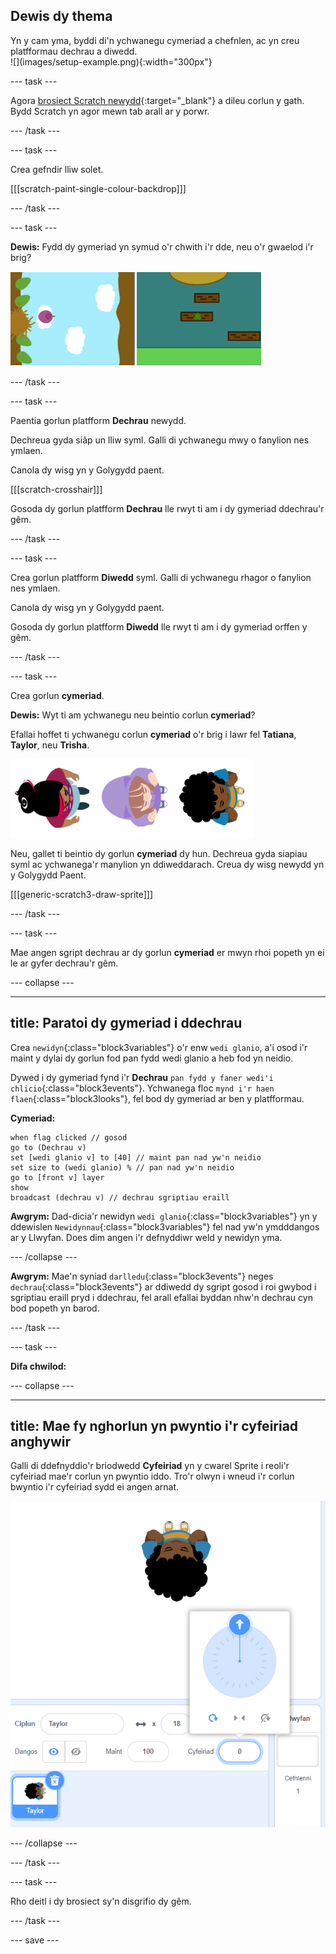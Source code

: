 ## Dewis dy thema

<div style="display: flex; flex-wrap: wrap">
<div style="flex-basis: 200px; flex-grow: 1; margin-right: 15px;">
Yn y cam yma, byddi di'n ychwanegu cymeriad a chefnlen, ac yn creu platfformau dechrau a diwedd. 
</div>
<div>
![](images/setup-example.png){:width="300px"}
</div>
</div>

--- task ---

Agora [brosiect Scratch newydd](http://rpf.io/scratch-new){:target="_blank"} a dileu corlun y gath. Bydd Scratch yn agor mewn tab arall ar y porwr.

--- /task ---

--- task ---

Crea gefndir lliw solet.

[[[scratch-paint-single-colour-backdrop]]]

--- /task ---

--- task ---

**Dewis:** Fydd dy gymeriad yn symud o'r chwith i'r dde, neu o'r gwaelod i'r brig?

![](images/direction-examples.png)

--- /task ---

--- task ---

Paentia gorlun platfform **Dechrau** newydd.

Dechreua gyda siâp un lliw syml. Galli di ychwanegu mwy o fanylion nes ymlaen.

Canola dy wisg yn y Golygydd paent.

[[[scratch-crosshair]]]

Gosoda dy gorlun platfform **Dechrau** lle rwyt ti am i dy gymeriad ddechrau'r gêm.

--- /task ---

--- task ---

Crea gorlun platfform **Diwedd** syml. Galli di ychwanegu rhagor o fanylion nes ymlaen.

Canola dy wisg yn y Golygydd paent.

Gosoda dy gorlun platfform **Diwedd** lle rwyt ti am i dy gymeriad orffen y gêm.

--- /task ---

--- task ---

Crea gorlun **cymeriad**.

**Dewis:** Wyt ti am ychwanegu neu beintio corlun **cymeriad**?

Efallai hoffet ti ychwanegu corlun **cymeriad** o'r brig i lawr fel **Tatiana**, **Taylor**, neu **Trisha**.

![Delwedd o'r corluniau o'r brig i lawr sydd ar gael yn Scratch](images/top-down-sprites.png)

Neu, gallet ti beintio dy gorlun **cymeriad** dy hun. Dechreua gyda siapiau syml ac ychwanega'r manylion yn ddiweddarach. Creua dy wisg newydd yn y Golygydd Paent.

[[[generic-scratch3-draw-sprite]]]

--- /task ---

--- task ---

Mae angen sgript dechrau ar dy gorlun **cymeriad** er mwyn rhoi popeth yn ei le ar gyfer dechrau'r gêm.

--- collapse ---

---
title: Paratoi dy gymeriad i ddechrau
---

Crea `newidyn`{:class="block3variables"} o'r enw `wedi glanio`, a'i osod i'r maint y dylai dy gorlun fod pan fydd wedi glanio a heb fod yn neidio.

Dywed i dy gymeriad fynd i'r **Dechrau** `pan fydd y faner wedi'i chlicio`{:class="block3events"}. Ychwanega floc `mynd i'r haen flaen`{:class="block3looks"}, fel bod dy gymeriad ar ben y platfformau.

**Cymeriad:**

```blocks3
when flag clicked // gosod
go to (Dechrau v)
set [wedi glanio v] to [40] // maint pan nad yw'n neidio
set size to (wedi glanio) % // pan nad yw'n neidio
go to [front v] layer
show
broadcast (dechrau v) // dechrau sgriptiau eraill
```

**Awgrym:** Dad-dicia'r newidyn `wedi glanio`{:class="block3variables"} yn y ddewislen `Newidynnau`{:class="block3variables"} fel nad yw'n ymdddangos ar y Llwyfan. Does dim angen i'r defnyddiwr weld y newidyn yma.

--- /collapse ---

**Awgrym:** Mae'n syniad `darlledu`{:class="block3events"} neges `dechrau`{:class="block3events"} ar ddiwedd dy sgript gosod i roi gwybod i sgriptiau eraill pryd i ddechrau, fel arall efallai byddan nhw'n dechrau cyn bod popeth yn barod.

--- /task ---

--- task ---

**Difa chwilod:**

--- collapse ---

---
title: Mae fy nghorlun yn pwyntio i'r cyfeiriad anghywir
---

Galli di ddefnyddio'r briodwedd **Cyfeiriad** yn y cwarel Sprite i reoli'r cyfeiriad mae'r corlun yn pwyntio iddo. Tro'r olwyn i wneud i'r corlun bwyntio i'r cyfeiriad sydd ei angen arnat.

![Y cwarel corluniau gyda'r briodwedd cyfeiriad wedi'i dewis. Neidlen gydag olwyn gyfeirio sy'n cael ei defnyddio i addasu'r cyfeiriad y mae'r corlun yn pwyntio iddo.](images/direction-property.png)

--- /collapse ---

--- /task ---

--- task ---

Rho deitl i dy brosiect sy'n disgrifio dy gêm.

--- /task ---

--- save ---
